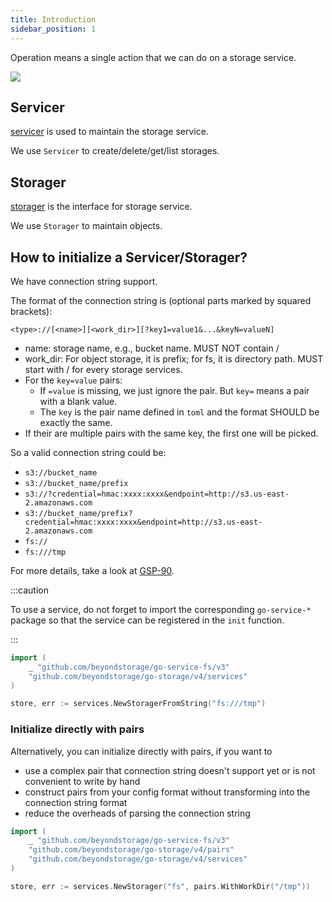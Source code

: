 ```yaml
---
title: Introduction
sidebar_position: 1
---
```


Operation means a single action that we can do on a storage service.

![](/docs/go-storage/operations/operations.png)

## Servicer

[servicer](servicer/index.md) is used to maintain the storage service.

We use `Servicer` to create/delete/get/list storages.

## Storager

[storager](storager/index.md) is the interface for storage service.

We use `Storager` to maintain objects.

## How to initialize a Servicer/Storager?

We have connection string support.

The format of the connection string is (optional parts marked by squared brackets):

`<type>://[<name>][<work_dir>][?key1=value1&...&keyN=valueN]`

- name: storage name, e.g., bucket name. MUST NOT contain /
- work_dir: For object storage, it is prefix; for fs, it is directory path. MUST start with / for every storage services.
- For the `key=value` pairs:
  - If `=value` is missing, we just ignore the pair. But `key=` means a pair with a blank value.
  - The `key` is the pair name defined in `toml` and the format SHOULD be exactly the same.
- If their are multiple pairs with the same key, the first one will be picked.

So a valid connection string could be:

- `s3://bucket_name`
- `s3://bucket_name/prefix`
- `s3://?credential=hmac:xxxx:xxxx&endpoint=http://s3.us-east-2.amazonaws.com`
- `s3://bucket_name/prefix?credential=hmac:xxxx:xxxx&endpoint=http://s3.us-east-2.amazonaws.com`
- `fs://`
- `fs:///tmp`

For more details, take a look at [GSP-90](https://github.com/beyondstorage/specs/blob/master/rfcs/90-re-support-initialization-via-connection-string.md).

:::caution

To use a service, do not forget to import the corresponding `go-service-*` package so that the service can be registered in the `init` function.

:::

```go
import (
    _ "github.com/beyondstorage/go-service-fs/v3"
    "github.com/beyondstorage/go-storage/v4/services"
)

store, err := services.NewStoragerFromString("fs:///tmp")
```

### Initialize directly with pairs

Alternatively, you can initialize directly with pairs, if you want to

- use a complex pair that connection string doesn't support yet or is not convenient to write by hand
- construct pairs from your config format without transforming into the connection string format
- reduce the overheads of parsing the connection string

```go
import (
    _ "github.com/beyondstorage/go-service-fs/v3"
    "github.com/beyondstorage/go-storage/v4/pairs"
    "github.com/beyondstorage/go-storage/v4/services"
)

store, err := services.NewStorager("fs", pairs.WithWorkDir("/tmp"))
```
